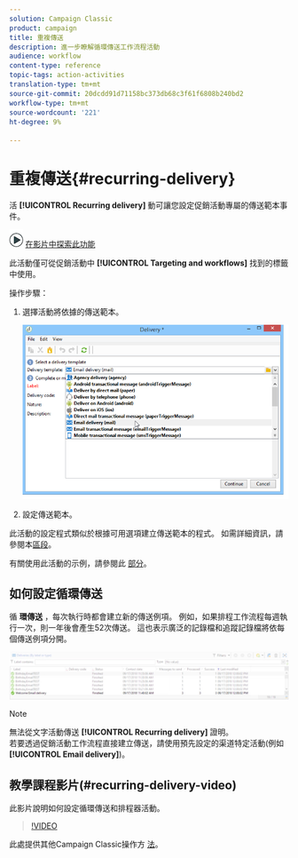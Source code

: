 ```yaml
---
solution: Campaign Classic
product: campaign
title: 重複傳送
description: 進一步瞭解循環傳送工作流程活動
audience: workflow
content-type: reference
topic-tags: action-activities
translation-type: tm+mt
source-git-commit: 20dcdd91d71158bc373db68c3f61f6808b240bd2
workflow-type: tm+mt
source-wordcount: '221'
ht-degree: 9%

---
```



# 重複傳送{#recurring-delivery}

活 **[!UICONTROL Recurring delivery]** 動可讓您設定促銷活動專屬的傳送範本事件。

![](assets/do-not-localize/how-to-video.png) [在影片中探索此功能](#recurring-delivery-video)

此活動僅可從促銷活動中 **[!UICONTROL Targeting and workflows]** 找到的標籤中使用。

操作步驟：

1. 選擇活動將依據的傳送範本。

   ![](assets/recurring_delivery_001.png)

1. 設定傳送範本。

此活動的設定程式類似於根據可用選項建立傳送範本的程式。 如需詳細資訊，請參閱本[區段](../../delivery/using/about-templates.md)。

有關使用此活動的示例，請參閱此 [部分](../../workflow/using/sending-a-birthday-email.md#creating-a-recurring-delivery-in-a-targeting-workflow)。

## 如何設定循環傳送

循 **環傳送** ，每次執行時都會建立新的傳送例項。 例如，如果排程工作流程每週執行一次，則一年後會產生52次傳送。 這也表示廣泛的記錄檔和追蹤記錄檔將依每個傳送例項分開。

![循環傳送](assets/delivery_recurring.jpg)

>[!NOTE]
>
>無法從文字活動傳送 **[!UICONTROL Recurring delivery]** 證明。\
>若要透過促銷活動工作流程直接建立傳送，請使用預先設定的渠道特定活動(例如 **[!UICONTROL Email delivery]**)。

## 教學課程影片(#recurring-delivery-video)

此影片說明如何設定循環傳送和排程器活動。

>[!VIDEO](https://video.tv.adobe.com/v/25040?quality=12)

此處提供其他Campaign Classic操作方 [法](https://experienceleague.adobe.com/docs/campaign-classic-learn/tutorials/overview.html)。

